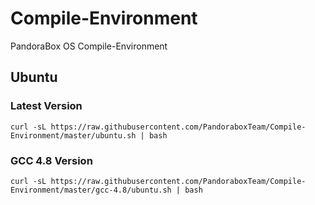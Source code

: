 # Compile-Environment

PandoraBox OS Compile-Environment

## Ubuntu

### Latest Version
```
curl -sL https://raw.githubusercontent.com/PandoraboxTeam/Compile-Environment/master/ubuntu.sh | bash
```

### GCC 4.8 Version
```
curl -sL https://raw.githubusercontent.com/PandoraboxTeam/Compile-Environment/master/gcc-4.8/ubuntu.sh | bash
```
